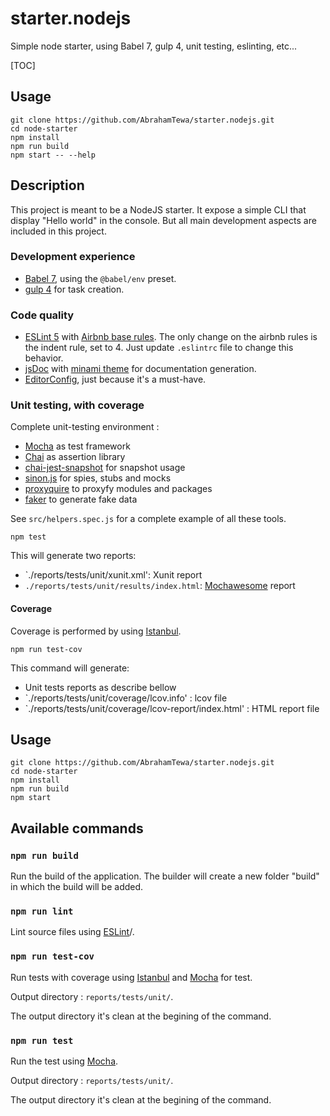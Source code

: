 # starter.nodejs

Simple node starter, using Babel 7, gulp 4, unit testing, eslinting, etc...

[TOC]

## Usage

```
git clone https://github.com/AbrahamTewa/starter.nodejs.git
cd node-starter
npm install
npm run build
npm start -- --help
```

## Description

This project is meant to be a NodeJS starter. It expose a simple CLI that display "Hello world" in the console. But all main development aspects are included in this project.

### Development experience
* [Babel 7](http://babeljs.io/), using the `@babel/env` preset.
* [gulp 4](https://github.com/gulpjs/gulp/blob/v4.0.0/docs/API.md) for task creation.

### Code quality
* [ESLint 5](http://eslint.org/) with [Airbnb base rules](https://www.npmjs.com/package/eslint-config-airbnb-base). The only change on the airbnb rules is the indent rule, set to 4. Just update `.eslintrc` file to change this behavior.
* [jsDoc](http://usejsdoc.org/) with [minami theme](https://www.npmjs.com/package/minami) for documentation generation.
* [EditorConfig](http://editorconfig.com/), just because it's a must-have.

### Unit testing, with coverage
Complete unit-testing environment :
- [Mocha](https://mochajs.org/) as test framework
- [Chai](http://chaijs.com/) as assertion library
- [chai-jest-snapshot](https://www.npmjs.com/package/chai-jest-snapshot) for snapshot usage
- [sinon.js](https://sinonjs.org/) for spies, stubs and mocks
- [proxyquire](https://www.npmjs.com/package/proxyquire) to proxyfy modules and packages
- [faker](https://www.npmjs.com/package/faker) to generate fake data

See `src/helpers.spec.js` for a complete example of all these tools.

```
npm test
```

This will generate two reports:
* `./reports/tests/unit/xunit.xml': Xunit report
* `./reports/tests/unit/results/index.html`: [Mochawesome](https://www.npmjs.com/package/mochawesome) report

#### Coverage
Coverage is performed by using [Istanbul](https://istanbul.js.org/).

```
npm run test-cov
```

This command will generate:
* Unit tests reports as describe bellow
* `./reports/tests/unit/coverage/lcov.info' : lcov file
* `./reports/tests/unit/coverage/lcov-report/index.html' : HTML report file

## Usage

``` 
git clone https://github.com/AbrahamTewa/starter.nodejs.git
cd node-starter
npm install
npm run build
npm start
```

## Available commands

### `npm run build`
Run the build of the application.
The builder will create a new folder "build" in which the build will be added.

### `npm run lint`
Lint source files using [ESLint](http://eslint.org)/.

### `npm run test-cov`
Run tests with coverage using [Istanbul](https://istanbul.js.org/) and [Mocha](https://mochajs.org/) for test.

Output directory : `reports/tests/unit/`.

The output directory it's clean at the begining of the command.

### `npm run test`
Run the test using [Mocha](https://mochajs.org/).

Output directory : `reports/tests/unit/`.

The output directory it's clean at the begining of the command.
